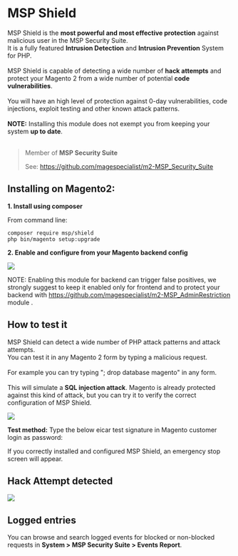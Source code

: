 # MSP Shield

MSP Shield is the **most powerful and most effective protection** against malicious user in the MSP Security Suite.<br />
It is a fully featured **Intrusion Detection** and **Intrusion Prevention** System for PHP.<br />
<br />
MSP Shield is capable of detecting a wide number of **hack attempts** and protect your Magento 2 from a wide number
of potential **code vulnerabilities**.<br />
<br />
You will have an high level of protection against 0-day vulnerabilities, code injections, exploit testing and other known attack patterns.<br />
<br />
**NOTE:** Installing this module does not exempt you from keeping your system **up to date**.<br />
<br />

> Member of **MSP Security Suite**
>
> See: https://github.com/magespecialist/m2-MSP_Security_Suite

## Installing on Magento2:

**1. Install using composer**

From command line: 

`composer require msp/shield`<br />
`php bin/magento setup:upgrade`

**2. Enable and configure from your Magento backend config**

<img src="https://raw.githubusercontent.com/magespecialist/m2-MSP_Shield/master/screenshots/config.png" />

NOTE: Enabling this module for backend can trigger false positives, we strongly suggest to keep it enabled only for
 frontend and to protect your backend with https://github.com/magespecialist/m2-MSP_AdminRestriction module .

## How to test it

MSP Shield can detect a wide number of PHP attack patterns and attack attempts.<br />
You can test it in any Magento 2 form by typing a malicious request.<br />
<br />
For example you can try typing "; drop database magento" in any form.<br />
<br />
This will simulate a **SQL injection attack**. Magento is already protected against this kind of attack, but you can try it
to verify the correct configuration of MSP Shield.

<img src="https://raw.githubusercontent.com/magespecialist/m2-MSP_Shield/master/screenshots/injection_attempt.png" />

**Test method:**
Type the below eicar test signature in Magento customer login as password:

If you correctly installed and configured MSP Shield, an emergency stop screen will appear.

## Hack Attempt detected

<img src="https://raw.githubusercontent.com/magespecialist/m2-MSP_Shield/master/screenshots/injection_attempt.png" />

## Logged entries ##

You can browse and search logged events for blocked or non-blocked requests in **System > MSP Security Suite > Events Report**.